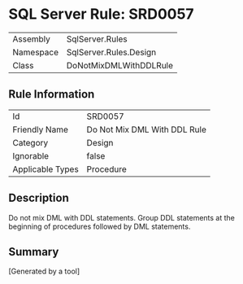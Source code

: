 # SQL Server Rule: SRD0057
  
|    |    |
|----|----|
| Assembly | SqlServer.Rules |
| Namespace | SqlServer.Rules.Design |
| Class | DoNotMixDMLWithDDLRule |
  
## Rule Information
  
|    |    |
|----|----|
| Id | SRD0057 |
| Friendly Name | Do Not Mix DML With DDL Rule |
| Category | Design |
| Ignorable | false |
| Applicable Types | Procedure  |
  
## Description
  
Do not mix DML with DDL statements. Group DDL statements at the beginning of procedures followed by DML statements.
  
## Summary
  

  
[Generated by a tool]
